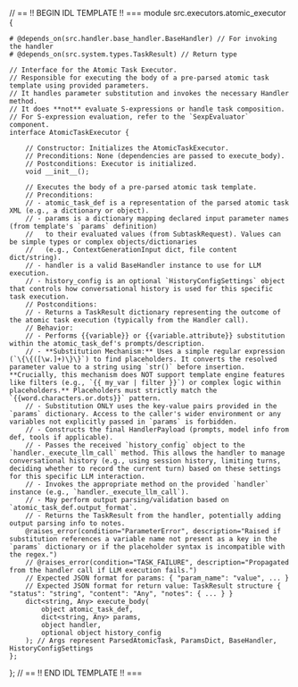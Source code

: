 // == !! BEGIN IDL TEMPLATE !! ===
module src.executors.atomic_executor {

    # @depends_on(src.handler.base_handler.BaseHandler) // For invoking the handler
    # @depends_on(src.system.types.TaskResult) // Return type

    // Interface for the Atomic Task Executor.
    // Responsible for executing the body of a pre-parsed atomic task template using provided parameters.
    // It handles parameter substitution and invokes the necessary Handler method.
    // It does **not** evaluate S-expressions or handle task composition.
    // For S-expression evaluation, refer to the `SexpEvaluator` component.
    interface AtomicTaskExecutor {

        // Constructor: Initializes the AtomicTaskExecutor.
        // Preconditions: None (dependencies are passed to execute_body).
        // Postconditions: Executor is initialized.
        void __init__();

        // Executes the body of a pre-parsed atomic task template.
        // Preconditions:
        // - atomic_task_def is a representation of the parsed atomic task XML (e.g., a dictionary or object).
        // - params is a dictionary mapping declared input parameter names (from template's `params` definition)
        //   to their evaluated values (from SubtaskRequest). Values can be simple types or complex objects/dictionaries
        //   (e.g., ContextGenerationInput dict, file content dict/string).
        // - handler is a valid BaseHandler instance to use for LLM execution.
        // - history_config is an optional `HistoryConfigSettings` object that controls how conversational history is used for this specific task execution.
        // Postconditions:
        // - Returns a TaskResult dictionary representing the outcome of the atomic task execution (typically from the Handler call).
        // Behavior:
        // - Performs {{variable}} or {{variable.attribute}} substitution within the atomic_task_def's prompts/description.
        // - **Substitution Mechanism:** Uses a simple regular expression (`\{\{([\w.]+)\}\}`) to find placeholders. It converts the resolved parameter value to a string using `str()` before insertion. **Crucially, this mechanism does NOT support template engine features like filters (e.g., `{{ my_var | filter }}`) or complex logic within placeholders.** Placeholders must strictly match the `{{word.characters.or.dots}}` pattern.
        // - Substitution ONLY uses the key-value pairs provided in the `params` dictionary. Access to the caller's wider environment or any variables not explicitly passed in `params` is forbidden.
        // - Constructs the final HandlerPayload (prompts, model info from def, tools if applicable).
        // - Passes the received `history_config` object to the `handler._execute_llm_call` method. This allows the handler to manage conversational history (e.g., using session history, limiting turns, deciding whether to record the current turn) based on these settings for this specific LLM interaction.
        // - Invokes the appropriate method on the provided `handler` instance (e.g., `handler._execute_llm_call`).
        // - May perform output parsing/validation based on `atomic_task_def.output_format`.
        // - Returns the TaskResult from the handler, potentially adding output parsing info to notes.
        @raises_error(condition="ParameterError", description="Raised if substitution references a variable name not present as a key in the `params` dictionary or if the placeholder syntax is incompatible with the regex.")
        // @raises_error(condition="TASK_FAILURE", description="Propagated from the handler call if LLM execution fails.")
        // Expected JSON format for params: { "param_name": "value", ... }
        // Expected JSON format for return value: TaskResult structure { "status": "string", "content": "Any", "notes": { ... } }
        dict<string, Any> execute_body(
            object atomic_task_def, 
            dict<string, Any> params, 
            object handler,
            optional object history_config 
        ); // Args represent ParsedAtomicTask, ParamsDict, BaseHandler, HistoryConfigSettings
    };
};
// == !! END IDL TEMPLATE !! ===
